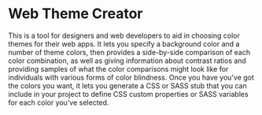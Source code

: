 # Web Theme Creator

This is a tool for designers and web developers to aid in choosing color
themes for their web apps.  It lets you specify a background color and a
number of theme colors, then provides a side-by-side comparison of each
color combination, as well as giving information about contrast ratios
and providing samples of what the color comparisons might look like for
individuals with various forms of color blindness.  Once you have you've
got the colors you want, it lets you generate a CSS or SASS stub that
you can include in your project to define CSS custom properties or SASS
variables for each color you've selected.
